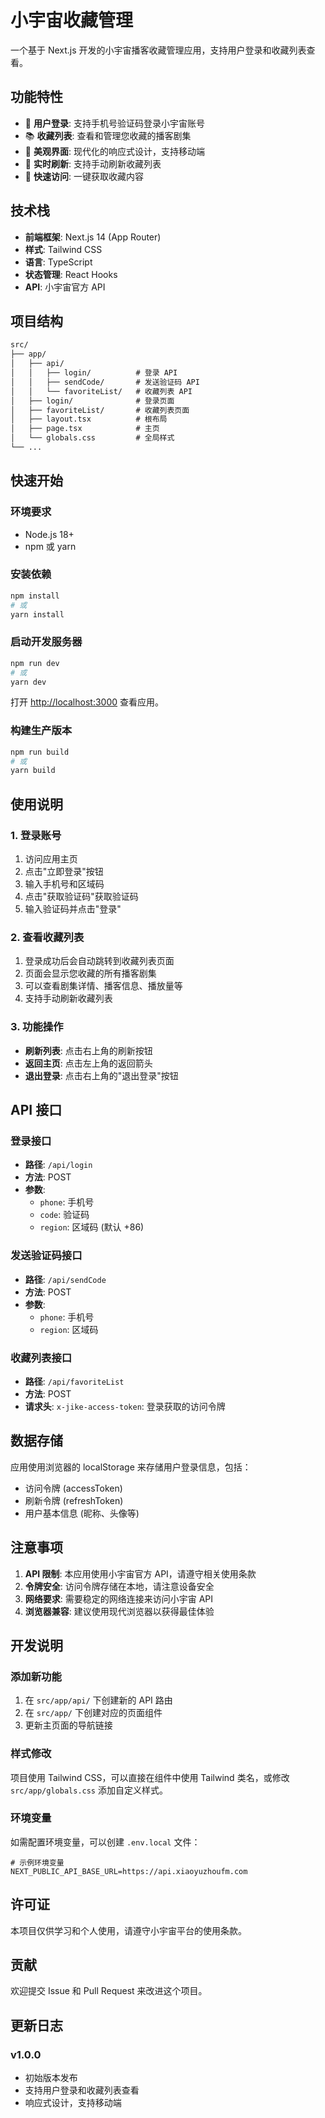 # 小宇宙收藏管理

一个基于 Next.js 开发的小宇宙播客收藏管理应用，支持用户登录和收藏列表查看。

## 功能特性

- 🔐 **用户登录**: 支持手机号验证码登录小宇宙账号
- 📚 **收藏列表**: 查看和管理您收藏的播客剧集
- 🎨 **美观界面**: 现代化的响应式设计，支持移动端
- 🔄 **实时刷新**: 支持手动刷新收藏列表
- 🚀 **快速访问**: 一键获取收藏内容

## 技术栈

- **前端框架**: Next.js 14 (App Router)
- **样式**: Tailwind CSS
- **语言**: TypeScript
- **状态管理**: React Hooks
- **API**: 小宇宙官方 API

## 项目结构

```txt
src/
├── app/
│   ├── api/
│   │   ├── login/          # 登录 API
│   │   ├── sendCode/       # 发送验证码 API
│   │   └── favoriteList/   # 收藏列表 API
│   ├── login/              # 登录页面
│   ├── favoriteList/       # 收藏列表页面
│   ├── layout.tsx          # 根布局
│   ├── page.tsx            # 主页
│   └── globals.css         # 全局样式
└── ...
```

## 快速开始

### 环境要求

- Node.js 18+
- npm 或 yarn

### 安装依赖

```bash
npm install
# 或
yarn install
```

### 启动开发服务器

```bash
npm run dev
# 或
yarn dev
```

打开 [http://localhost:3000](http://localhost:3000) 查看应用。

### 构建生产版本

```bash
npm run build
# 或
yarn build
```

## 使用说明

### 1. 登录账号

1. 访问应用主页
2. 点击"立即登录"按钮
3. 输入手机号和区域码
4. 点击"获取验证码"获取验证码
5. 输入验证码并点击"登录"

### 2. 查看收藏列表

1. 登录成功后会自动跳转到收藏列表页面
2. 页面会显示您收藏的所有播客剧集
3. 可以查看剧集详情、播客信息、播放量等
4. 支持手动刷新收藏列表

### 3. 功能操作

- **刷新列表**: 点击右上角的刷新按钮
- **返回主页**: 点击左上角的返回箭头
- **退出登录**: 点击右上角的"退出登录"按钮

## API 接口

### 登录接口

- **路径**: `/api/login`
- **方法**: POST
- **参数**:
  - `phone`: 手机号
  - `code`: 验证码
  - `region`: 区域码 (默认 +86)

### 发送验证码接口

- **路径**: `/api/sendCode`
- **方法**: POST
- **参数**:
  - `phone`: 手机号
  - `region`: 区域码

### 收藏列表接口

- **路径**: `/api/favoriteList`
- **方法**: POST
- **请求头**: `x-jike-access-token`: 登录获取的访问令牌

## 数据存储

应用使用浏览器的 localStorage 来存储用户登录信息，包括：

- 访问令牌 (accessToken)
- 刷新令牌 (refreshToken)
- 用户基本信息 (昵称、头像等)

## 注意事项

1. **API 限制**: 本应用使用小宇宙官方 API，请遵守相关使用条款
2. **令牌安全**: 访问令牌存储在本地，请注意设备安全
3. **网络要求**: 需要稳定的网络连接来访问小宇宙 API
4. **浏览器兼容**: 建议使用现代浏览器以获得最佳体验

## 开发说明

### 添加新功能

1. 在 `src/app/api/` 下创建新的 API 路由
2. 在 `src/app/` 下创建对应的页面组件
3. 更新主页面的导航链接

### 样式修改

项目使用 Tailwind CSS，可以直接在组件中使用 Tailwind 类名，或修改 `src/app/globals.css` 添加自定义样式。

### 环境变量

如需配置环境变量，可以创建 `.env.local` 文件：

```env
# 示例环境变量
NEXT_PUBLIC_API_BASE_URL=https://api.xiaoyuzhoufm.com
```

## 许可证

本项目仅供学习和个人使用，请遵守小宇宙平台的使用条款。

## 贡献

欢迎提交 Issue 和 Pull Request 来改进这个项目。

## 更新日志

### v1.0.0

- 初始版本发布
- 支持用户登录和收藏列表查看
- 响应式设计，支持移动端
